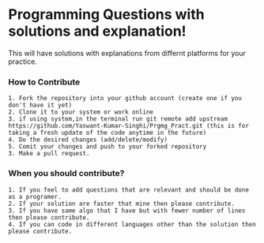 # Programming Questions with solutions and explanation! 

This will have solutions with explanations from differnt platforms for your practice.

### How to Contribute
```
1. Fork the repository into your github account (create one if you don't have it yet)
2. Clone it to your system or work online 
3. if using system,in the terminal run git remote add upstream https://github.com/Yaswant-Kumar-Singhi/Prgmg_Pract.git (this is for taking a fresh update of the code anytime in the future)
4. Do the desired changes (add/delete/modify)
5. Comit your changes and push to your forked repository
3. Make a pull request.
```
### When you should contribute?
```
1. If you feel to add questions that are relevant and should be done as a programer.
2. If your solution are faster that mine then please contribute.
3. If you have same algo that I have but with fewer number of lines then please contribute.
4. If you can code in different languages other than the solution then please contribute.
```
